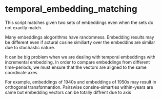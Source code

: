 # temporal_embedding_matching

This script matches given two sets of embeddings even when the sets do not exactly match. 

Many embeddings alogorithms have randomness. Embedding results may be different even if actural cosine similiarty over the embeddins are similar due to stochastic nature.

It can be big problem when we are dealing with temporal embeddings with incremental embedding. In order to compare embeddings from different time-periods, we must ensure that the vectors are aligned to the same coordinate axes.


For example, embeddings of 1940s and embeddings of 1950s may result in orthogonal transformantion. Pairswise consine-simarties within-years are same but embedding vectors can be totally diffrent due to axis
